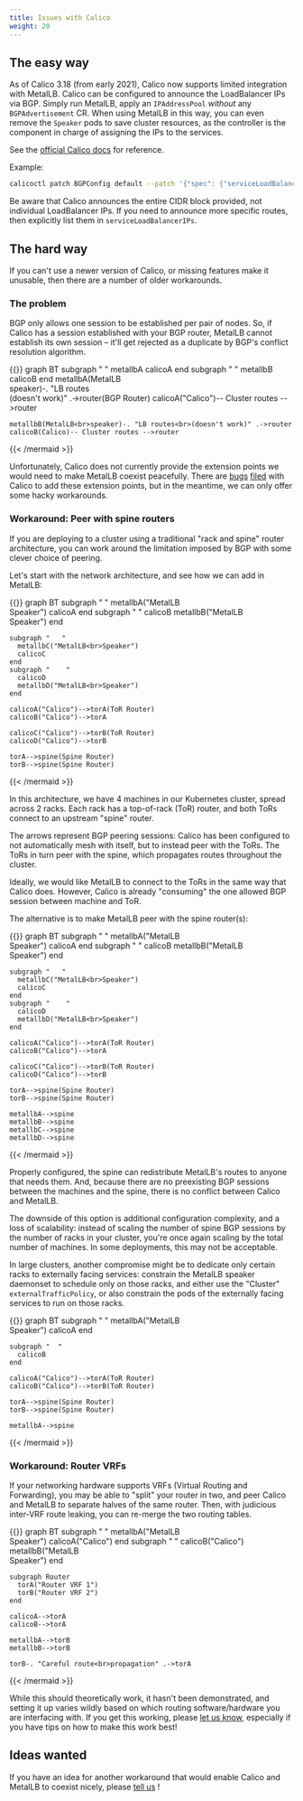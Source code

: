```yaml
---
title: Issues with Calico
weight: 20
---
```


## The easy way

As of Calico 3.18 (from early 2021), Calico now supports limited
integration with MetalLB. Calico can be configured to announce the LoadBalancer IPs via BGP.
Simply run MetalLB, apply an `IPAddressPool` *without* any `BGPAdvertisement` CR.
When using MetalLB in this way, you can even remove the `Speaker` pods
to save cluster resources, as the controller is the component in charge of
assigning the IPs to the services.

See the [official Calico docs](https://projectcalico.docs.tigera.io/networking/advertise-service-ips)
for reference.

Example:

```bash
calicoctl patch BGPConfig default --patch '{"spec": {"serviceLoadBalancerIPs": [{"cidr": "10.11.0.0/16"},{"cidr":"10.1.5.0/24"}]}}'
```

Be aware that Calico announces the entire CIDR block provided, not
individual LoadBalancer IPs. If you need to announce more specific
routes, then explicitly list them in `serviceLoadBalancerIPs`.

## The hard way

If you can't use a newer version of Calico, or missing features make
it unusable, then there are a number of older workarounds.

### The problem

BGP only allows one session to be established per pair of nodes. So,
if Calico has a session established with your BGP router, MetalLB
cannot establish its own session – it'll get rejected as a duplicate
by BGP's conflict resolution algorithm.

{{<mermaid align="center">}}
graph BT
    subgraph "  "
      metallbA
      calicoA
    end
    subgraph " "
      metallbB
      calicoB
    end
    metallbA(MetalLB<br>speaker)-. "LB routes<br>(doesn't work)" .->router(BGP Router)
    calicoA("Calico")-- Cluster routes -->router

    metallbB(MetalLB<br>speaker)-. "LB routes<br>(doesn't work)" .->router
    calicoB(Calico)-- Cluster routes -->router
{{< /mermaid >}}

Unfortunately, Calico does not currently provide the extension points
we would need to make MetalLB coexist peacefully. There
are
[bugs](https://github.com/projectcalico/calico/issues/1603) [filed](https://github.com/projectcalico/calico/issues/1604) with
Calico to add these extension points, but in the meantime, we can only
offer some hacky workarounds.

### Workaround: Peer with spine routers

If you are deploying to a cluster using a traditional "rack and spine"
router architecture, you can work around the limitation imposed by BGP
with some clever choice of peering.

Let's start with the network architecture, and see how we can add in
MetalLB:

{{<mermaid align="center">}}
graph BT
    subgraph " "
      metallbA("MetalLB<br>Speaker")
      calicoA
    end
    subgraph "  "
      calicoB
      metallbB("MetalLB<br>Speaker")
    end

    subgraph "   "
      metallbC("MetalLB<br>Speaker")
      calicoC
    end
    subgraph "    "
      calicoD
      metallbD("MetalLB<br>Speaker")
    end

    calicoA("Calico")-->torA(ToR Router)
    calicoB("Calico")-->torA

    calicoC("Calico")-->torB(ToR Router)
    calicoD("Calico")-->torB
    
    torA-->spine(Spine Router)
    torB-->spine(Spine Router)
{{< /mermaid >}}

In this architecture, we have 4 machines in our Kubernetes cluster,
spread across 2 racks. Each rack has a top-of-rack (ToR) router, and
both ToRs connect to an upstream "spine" router.

The arrows represent BGP peering sessions: Calico has been configured
to not automatically mesh with itself, but to instead peer with the
ToRs. The ToRs in turn peer with the spine, which propagates routes
throughout the cluster.

Ideally, we would like MetalLB to connect to the ToRs in the same way
that Calico does. However, Calico is already "consuming" the one
allowed BGP session between machine and ToR.

The alternative is to make MetalLB peer with the spine router(s):

{{<mermaid align="center">}}
graph BT
    subgraph " "
      metallbA("MetalLB<br>Speaker")
      calicoA
    end
    subgraph "  "
      calicoB
      metallbB("MetalLB<br>Speaker")
    end

    subgraph "   "
      metallbC("MetalLB<br>Speaker")
      calicoC
    end
    subgraph "    "
      calicoD
      metallbD("MetalLB<br>Speaker")
    end

    calicoA("Calico")-->torA(ToR Router)
    calicoB("Calico")-->torA

    calicoC("Calico")-->torB(ToR Router)
    calicoD("Calico")-->torB
    
    torA-->spine(Spine Router)
    torB-->spine(Spine Router)
    
    metallbA-->spine
    metallbB-->spine
    metallbC-->spine
    metallbD-->spine
{{< /mermaid >}}

Properly configured, the spine can redistribute MetalLB's routes to
anyone that needs them. And, because there are no preexisting BGP
sessions between the machines and the spine, there is no conflict
between Calico and MetalLB.

The downside of this option is additional configuration complexity,
and a loss of scalability: instead of scaling the number of spine BGP
sessions by the number of racks in your cluster, you're once again
scaling by the total number of machines. In some deployments, this may
not be acceptable.

In large clusters, another compromise might be to dedicate only
certain racks to externally facing services: constrain the MetalLB
speaker daemonset to schedule only on those racks, and either use the
"Cluster" `externalTrafficPolicy`, or also constrain the pods of the
externally facing services to run on those racks.

{{<mermaid align="center">}}
graph BT
    subgraph " "
      metallbA("MetalLB<br>Speaker")
      calicoA
    end

    subgraph "  "
      calicoB
    end

    calicoA("Calico")-->torA(ToR Router)
    calicoB("Calico")-->torB(ToR Router)

    torA-->spine(Spine Router)
    torB-->spine(Spine Router)
    
    metallbA-->spine
{{< /mermaid >}}

### Workaround: Router VRFs

If your networking hardware supports VRFs (Virtual Routing and
Forwarding), you may be able to "split" your router in two, and peer
Calico and MetalLB to separate halves of the same router. Then, with
judicious inter-VRF route leaking, you can re-merge the two routing
tables.

{{<mermaid align="center">}}
graph BT
    subgraph " "
      metallbA("MetalLB<br>Speaker")
      calicoA("Calico")
    end
    subgraph "  "
      calicoB("Calico")
      metallbB("MetalLB<br>Speaker")
    end

    subgraph Router
      torA("Router VRF 1")
      torB("Router VRF 2")
    end

    calicoA-->torA
    calicoB-->torA

    metallbA-->torB
    metallbB-->torB
    
    torB-. "Careful route<br>propagation" .->torA
{{< /mermaid >}}

While this should theoretically work, it hasn't been demonstrated, and
setting it up varies wildly based on which routing software/hardware
you are interfacing with. If you get this working,
please [let us know](https://github.com/metallb/metallb/issues/new),
especially if you have tips on how to make this work best!

## Ideas wanted

If you have an idea for another workaround that would enable Calico
and MetalLB to coexist nicely,
please [tell us](https://github.com/metallb/metallb/issues/new) !
